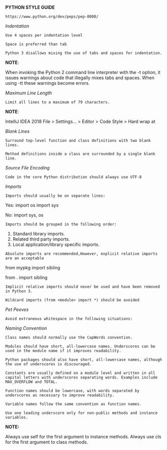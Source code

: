 **PYTHON STYLE GUIDE**

`https://www.python.org/dev/peps/pep-0008/`


_Indentation_

`Use 4 spaces per indentation level`

`Space is preferred than tab`

`Python 3 disallows mixing the use of tabs and spaces for indentation.`

**NOTE**: 

When invoking the Python 2 command line interpreter with the -t option, it issues warnings about code that illegally mixes tabs and spaces. When using -tt these warnings become errors.

_Maximum Line Length_

`Limit all lines to a maximum of 79 characters.`

**NOTE**:
 
 IntelliJ IDEA 2018
      File > Settings... > Editor > Code Style > Hard wrap at


_Blank Lines_

`Surround top-level function and class definitions with two blank lines.`

`Method definitions inside a class are surrounded by a single blank line.`

_Source File Encoding_

`Code in the core Python distribution should always use UTF-8`

_Imports_

`Imports should usually be on separate lines:`
 
 Yes: import os
      import sys
      
 No:  import sys, os


`Imports should be grouped in the following order:`
 1. Standard library imports.
 2. Related third party imports.
 3. Local application/library specific imports.
 
`Absolute imports are recommended,However, explicit relative imports are an acceptable`

from mypkg import sibling

from . import sibling


`Implicit relative imports should never be used and have been removed in Python 3.`

`Wildcard imports (from <module> import *) should be avoided`

_Pet Peeves_

`Avoid extraneous whitespace in the following situations:`

_Naming Convention_

`Class names should normally use the CapWords convention.`

`Modules should have short, all-lowercase names. Underscores can be used in the module name if it improves readability.`
 
`Python packages should also have short, all-lowercase names, although the use of underscores is discouraged.`

`Constants are usually defined on a module level and written in all capital letters with underscores separating words. Examples include MAX_OVERFLOW and TOTAL.`

`Function names should be lowercase, with words separated by underscores as necessary to improve readability.`

`Variable names follow the same convention as function names.`

`Use one leading underscore only for non-public methods and instance variables.`

**NOTE:** 

Always use self for the first argument to instance methods.
Always use cls for the first argument to class methods.